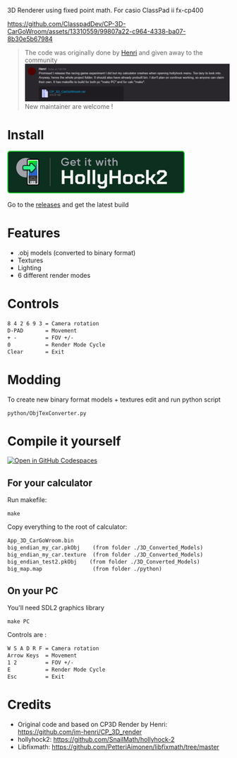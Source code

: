3D Renderer using fixed point math. For casio ClassPad ii fx-cp400


https://github.com/ClasspadDev/CP-3D-CarGoWroom/assets/13310559/99807a22-c964-4338-ba07-8b30e5b67984

> The code was originally done by [Henri](https://github.com/im-henri/) and given away to the community
![legacy.png](docs/legacy.png)
New maintainer are welcome ! 

# Install

[![Get it with HollyHock2](docs/giw-hhk.svg)](https://github.com/ClasspadDev/CP-3D-CarGoWroom/releases)

Go to the [releases](https://github.com/ClasspadDev/CP-3D-CarGoWroom/releases) and get the latest build

# Features

- .obj models (converted to binary format)
- Textures
- Lighting
- 6 different render modes

# Controls


```
8 4 2 6 9 3 = Camera rotation
D-PAD       = Movement
+ -         = FOV +/-
0           = Render Mode Cycle
Clear       = Exit
```

# Modding

To create new binary format models + textures edit and run python script
```
python/ObjTexConverter.py
```

# Compile it yourself

[![Open in GitHub Codespaces](https://github.com/codespaces/badge.svg)](https://codespaces.new/ClasspadDev/CP-3D-CarGoWroom)

## For your calculator 

Run makefile:
```
make
```

Copy everything to the root of calculator:
```
App_3D_CarGoWroom.bin
big_endian_my_car.pkObj    (from folder ./3D_Converted_Models)
big_endian_my_car.texture  (from folder ./3D_Converted_Models)
big_endian_test2.pkObj    (from folder ./3D_Converted_Models)
big_map.map                (from folder ./python)
```

## On your PC

You'll need SDL2 graphics library
```
make PC
```

Controls are :
```
W S A D R F = Camera rotation
Arrow Keys  = Movement
1 2         = FOV +/-
E           = Render Mode Cycle
Esc         = Exit
```


# Credits
- Original code and based on CP3D Render by Henri: https://github.com/im-henri/CP_3D_render
- hollyhock2: https://github.com/SnailMath/hollyhock-2
- Libfixmath: https://github.com/PetteriAimonen/libfixmath/tree/master

